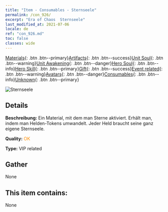 ```yaml
---
title: "Item - Consumables - Sternseele"
permalink: /con_926/
excerpt: "Era of Chaos  Sternseele"
last_modified_at: 2021-07-06
locale: de
ref: "con_926.md"
toc: false
classes: wide
---
```

 [Materials](/ItemsDE/){: .btn .btn--primary}[Artifacts](/ItemsDE/Artifacts/){: .btn .btn--success}[Unit Soul](/ItemsDE/UnitSoul/){: .btn .btn--warning}[Unit Awakening](/ItemsDE/UnitAwakening/){: .btn .btn--danger}[Hero Soul](/ItemsDE/HeroSoul/){: .btn .btn--info}[Hero Skill](/ItemsDE/HeroSkill/){: .btn .btn--primary}[Gift](/ItemsDE/Gift/){: .btn .btn--success}[Event related](/ItemsDE/Events/){: .btn .btn--warning}[Avatars](/ItemsDE/Avatars/){: .btn .btn--danger}[Consumables](/ItemsDE/Consumables/){: .btn .btn--info}[Unknown](/ItemsDE/Unknown/){: .btn .btn--primary}

 ![Sternseele](/images/t/i_40014.png)

## Details
 **Beschreibung:** Ein Material, mit dem man Sterne aktiviert. Erhält man, indem man Helden-Tokens umwandelt. Jeder Held braucht seine ganz eigene Sternseele.

 **Quality:** <span style="color: #FF8C00">OK</span>

 **Type:** VIP related

## Gather

  None

## This item contains:

  None

